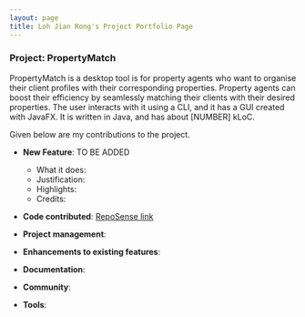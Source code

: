 ```yaml
---
layout: page
title: Loh Jian Rong's Project Portfolio Page
---
```


### Project: PropertyMatch

PropertyMatch is a desktop tool is for property agents who want to organise their client profiles with their corresponding properties. Property agents can boost their efficiency by seamlessly matching their clients with their desired properties.
The user interacts with it using a CLI, and it has a GUI created with JavaFX. It is written in Java, and has about [NUMBER] kLoC.

Given below are my contributions to the project.

* **New Feature**: TO BE ADDED
    * What it does:
    * Justification:
    * Highlights:
    * Credits:

* **Code contributed**: [RepoSense link]()

* **Project management**:

* **Enhancements to existing features**:

* **Documentation**:

* **Community**:

* **Tools**:
